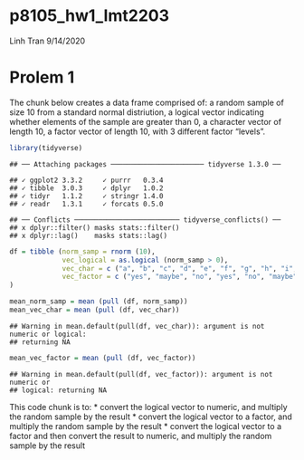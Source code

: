 p8105\_hw1\_lmt2203
================
Linh Tran
9/14/2020

# Prolem 1

The chunk below creates a data frame comprised of: a random sample of
size 10 from a standard normal distriution, a logical vector indicating
whether elements of the sample are greater than 0, a character vector of
length 10, a factor vector of length 10, with 3 different factor
“levels”.

``` r
library(tidyverse)
```

    ## ── Attaching packages ─────────────────────── tidyverse 1.3.0 ──

    ## ✓ ggplot2 3.3.2     ✓ purrr   0.3.4
    ## ✓ tibble  3.0.3     ✓ dplyr   1.0.2
    ## ✓ tidyr   1.1.2     ✓ stringr 1.4.0
    ## ✓ readr   1.3.1     ✓ forcats 0.5.0

    ## ── Conflicts ────────────────────────── tidyverse_conflicts() ──
    ## x dplyr::filter() masks stats::filter()
    ## x dplyr::lag()    masks stats::lag()

``` r
df = tibble (norm_samp = rnorm (10),
             vec_logical = as.logical (norm_samp > 0),
             vec_char = c ("a", "b", "c", "d", "e", "f", "g", "h", "i", "j"),
             vec_factor = c ("yes", "maybe", "no", "yes", "no", "maybe", "yes", "no", "maybe", "yes")
)

mean_norm_samp = mean (pull (df, norm_samp))
mean_vec_char = mean (pull (df, vec_char))
```

    ## Warning in mean.default(pull(df, vec_char)): argument is not numeric or logical:
    ## returning NA

``` r
mean_vec_factor = mean (pull (df, vec_factor))
```

    ## Warning in mean.default(pull(df, vec_factor)): argument is not numeric or
    ## logical: returning NA

This code chunk is to: \* convert the logical vector to numeric, and
multiply the random sample by the result \* convert the logical vector
to a factor, and multiply the random sample by the result \* convert the
logical vector to a factor and then convert the result to numeric, and
multiply the random sample by the result
